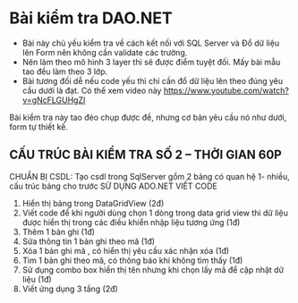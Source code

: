 # Bài kiểm tra DAO.NET
- Bài này chủ yếu kiểm tra về cách kết nối với SQL Server và Đổ dữ liệu lên Form nên không cần validate các trường.
- Nên làm theo mô hình 3 layer thì sẽ được điểm tuyệt đối. Mấy bài mẫu tao đều làm theo 3 lớp.
- Bài tương đối dễ nếu code yếu thì chỉ cần đổ dữ liệu lên theo đúng yêu cầu dưới là đạt. Có thể xem video này https://www.youtube.com/watch?v=gNcFLGUHgZI

Bài kiểm tra này tao đéo chụp được đề, nhưng cơ bản yêu cầu nó như dưới, form tự thiết kế.

## CẤU TRÚC BÀI KIỂM TRA SỐ 2 – THỜI GIAN 60P
CHUẨN BỊ CSDL:  Tạo csdl trong SqlServer gồm 2 bảng có quan hệ 1- nhiều, cấu trúc bảng cho trước
SỬ DỤNG ADO.NET VIẾT CODE
1.	Hiển thị bảng trong DataGridView (2đ)
2.	Viết code để khi người dùng chọn 1 dòng trong data grid view thì dữ liệu được hiển thị trong các điều khiển nhập liệu tương ứng (1đ)
3.	Thêm 1 bản ghi  (1đ)
4.	Sửa thông tin 1 bản ghi theo mã  (1đ)
5.	Xóa 1 bản ghi mã , có hiển thị yêu cầu xác nhận xóa (1đ)
6.	Tìm 1 bản ghi theo mã, có thông báo khi không tìm thấy (1đ)
7.	Sử dụng combo box hiển thị tên nhưng khi chọn lấy mã để cập nhật dữ liệu (1đ)
8.	Viết ứng dụng 3 tầng (2đ)
